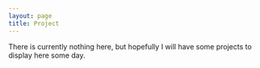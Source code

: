 ```yaml
---
layout: page
title: Project
---
```


<p class="message">
  There is currently nothing here, but hopefully I will have some projects to display here some day.
</p>